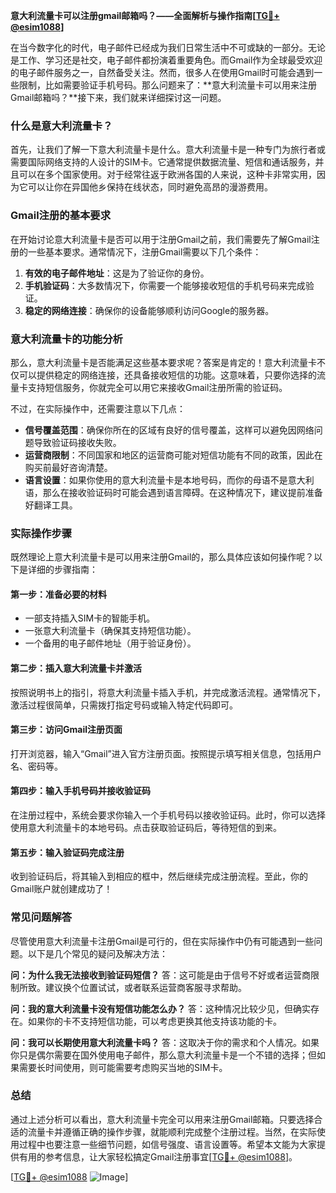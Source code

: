 **意大利流量卡可以注册gmail邮箱吗？——全面解析与操作指南[[TG💪+ @esim1088](https://t.me/s/esim1088)]**

在当今数字化的时代，电子邮件已经成为我们日常生活中不可或缺的一部分。无论是工作、学习还是社交，电子邮件都扮演着重要角色。而Gmail作为全球最受欢迎的电子邮件服务之一，自然备受关注。然而，很多人在使用Gmail时可能会遇到一些限制，比如需要验证手机号码。那么问题来了：**意大利流量卡可以用来注册Gmail邮箱吗？**接下来，我们就来详细探讨这一问题。

### 什么是意大利流量卡？

首先，让我们了解一下意大利流量卡是什么。意大利流量卡是一种专门为旅行者或需要国际网络支持的人设计的SIM卡。它通常提供数据流量、短信和通话服务，并且可以在多个国家使用。对于经常往返于欧洲各国的人来说，这种卡非常实用，因为它可以让你在异国他乡保持在线状态，同时避免高昂的漫游费用。

### Gmail注册的基本要求

在开始讨论意大利流量卡是否可以用于注册Gmail之前，我们需要先了解Gmail注册的一些基本要求。通常情况下，注册Gmail需要以下几个条件：

1. **有效的电子邮件地址**：这是为了验证你的身份。
2. **手机验证码**：大多数情况下，你需要一个能够接收短信的手机号码来完成验证。
3. **稳定的网络连接**：确保你的设备能够顺利访问Google的服务器。

### 意大利流量卡的功能分析

那么，意大利流量卡是否能满足这些基本要求呢？答案是肯定的！意大利流量卡不仅可以提供稳定的网络连接，还具备接收短信的功能。这意味着，只要你选择的流量卡支持短信服务，你就完全可以用它来接收Gmail注册所需的验证码。

不过，在实际操作中，还需要注意以下几点：

- **信号覆盖范围**：确保你所在的区域有良好的信号覆盖，这样可以避免因网络问题导致验证码接收失败。
- **运营商限制**：不同国家和地区的运营商可能对短信功能有不同的政策，因此在购买前最好咨询清楚。
- **语言设置**：如果你使用的意大利流量卡是本地号码，而你的母语不是意大利语，那么在接收验证码时可能会遇到语言障碍。在这种情况下，建议提前准备好翻译工具。

### 实际操作步骤

既然理论上意大利流量卡是可以用来注册Gmail的，那么具体应该如何操作呢？以下是详细的步骤指南：

#### 第一步：准备必要的材料

- 一部支持插入SIM卡的智能手机。
- 一张意大利流量卡（确保其支持短信功能）。
- 一个备用的电子邮件地址（用于验证身份）。

#### 第二步：插入意大利流量卡并激活

按照说明书上的指引，将意大利流量卡插入手机，并完成激活流程。通常情况下，激活过程很简单，只需拨打指定号码或输入特定代码即可。

#### 第三步：访问Gmail注册页面

打开浏览器，输入“Gmail”进入官方注册页面。按照提示填写相关信息，包括用户名、密码等。

#### 第四步：输入手机号码并接收验证码

在注册过程中，系统会要求你输入一个手机号码以接收验证码。此时，你可以选择使用意大利流量卡的本地号码。点击获取验证码后，等待短信的到来。

#### 第五步：输入验证码完成注册

收到验证码后，将其输入到相应的框中，然后继续完成注册流程。至此，你的Gmail账户就创建成功了！

### 常见问题解答

尽管使用意大利流量卡注册Gmail是可行的，但在实际操作中仍有可能遇到一些问题。以下是几个常见的疑问及解决方法：

**问：为什么我无法接收到验证码短信？**
答：这可能是由于信号不好或者运营商限制所致。建议换个位置试试，或者联系运营商客服寻求帮助。

**问：我的意大利流量卡没有短信功能怎么办？**
答：这种情况比较少见，但确实存在。如果你的卡不支持短信功能，可以考虑更换其他支持该功能的卡。

**问：我可以长期使用意大利流量卡吗？**
答：这取决于你的需求和个人情况。如果你只是偶尔需要在国外使用电子邮件，那么意大利流量卡是一个不错的选择；但如果需要长时间使用，则可能需要考虑购买当地的SIM卡。

### 总结

通过上述分析可以看出，意大利流量卡完全可以用来注册Gmail邮箱。只要选择合适的流量卡并遵循正确的操作步骤，就能顺利完成整个注册过程。当然，在实际使用过程中也要注意一些细节问题，如信号强度、语言设置等。希望本文能为大家提供有用的参考信息，让大家轻松搞定Gmail注册事宜[[TG💪+ @esim1088](https://t.me/s/esim1088)]。

[[TG💪+ @esim1088](https://t.me/s/esim1088) ![Image](https://i.postimg.cc/4NQfJmqS/Snipaste-2025-05-13-00-14-12.png)]